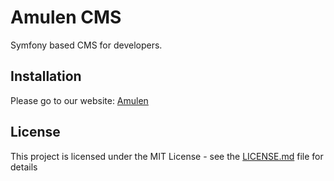 # Amulen CMS

Symfony based CMS for developers.

## Installation

Please go to our website: [Amulen](http://amulen.flowcode.com.ar)


## License

This project is licensed under the MIT License - see the [LICENSE.md](LICENSE.md) file for details
